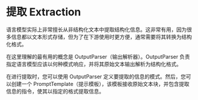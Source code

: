 # 提取 Extraction

语言模型实际上非常擅长从非结构化文本中提取结构化信息。这非常有用，因为很多信息都以文本形式存储，但为了在下游使用时更方便，通常需要将其转换为结构化格式。

在这里理解的最有用的概念是 OutputParser（输出解析器）。OutputParser 负责指定语言模型应该以何种模式响应，并将其原始文本输出解析为结构化格式。

在进行提取时，您可以使用 OutputParser 定义要提取的信息的模式。然后，您可以创建一个 PromptTemplate（提示模板），该模板接收原始文本块，并包含提取信息的指令，使其以指定的格式提取信息。